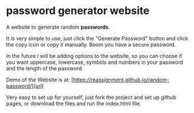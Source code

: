 # password generator website
A website to generate random **passwords**.

It is very simple to use, just click the "Generate Password" button and click the copy icon or copy it manually.
Boom you have a secure password.

In the future I will be adding options to the website, so you can choose if you want uppercase, lowercase, symbols and numbers in your password and the length of the password.

Demo of the Website is at: [https://reassignment.github.io/random-password/](url)

Very easy to set up for yourself, just fork the project and set up github pages, or download the files and run the index.html file.
